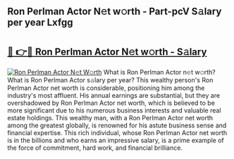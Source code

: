 ## Ron Perlman Actor N𝚎t w𝚘rth - Part-pcV S𝚊lary per year Lxfgg

# <h2><a href="http://gc01ykr.nevu.top/?p=Ron+Perlman+Actor">🔗 👉🔴 Ron Perlman Actor N𝚎t w𝚘rth - S𝚊lary</a></h2>

[![Ron Perlman Actor N𝚎t W𝚘rth](https://i.imgur.com/Oavwk0R.jpeg)](http://gc01ykr.nevu.top/?p=Ron+Perlman+Actor)
What is Ron Perlman Actor n𝚎t w𝚘rth? What is Ron Perlman Actor s𝚊lary per year?
This wealthy person's Ron Perlman Actor net worth is considerable, positioning him among the industry's most affluent. His annual earnings are substantial, but they are overshadowed by Ron Perlman Actor net worth, which is believed to be more significant due to his numerous business interests and valuable real estate holdings. This wealthy man, with a Ron Perlman Actor net worth among the greatest globally, is renowned for his astute business sense and financial expertise. This rich individual, whose Ron Perlman Actor net worth is in the billions and who earns an impressive salary, is a prime example of the force of commitment, hard work, and financial brilliance.
